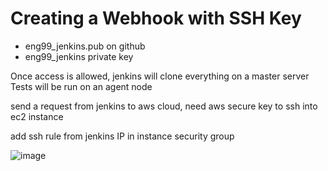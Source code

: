 
# Creating a Webhook with SSH Key

- eng99_jenkins.pub on github
- eng99_jenkins private key

Once access is allowed, jenkins will clone everything on a master server
Tests will be run on an agent node

send a request from jenkins to aws cloud, need aws secure key to ssh into ec2 instance

add ssh rule from jenkins IP in instance security group

![image](https://user-images.githubusercontent.com/14828358/145381694-d7874cc0-898e-4bdc-8f17-d510d7a19702.png)

